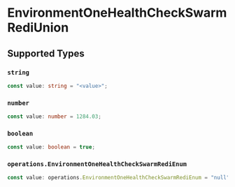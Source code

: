 # EnvironmentOneHealthCheckSwarmRediUnion


## Supported Types

### `string`

```typescript
const value: string = "<value>";
```

### `number`

```typescript
const value: number = 1284.03;
```

### `boolean`

```typescript
const value: boolean = true;
```

### `operations.EnvironmentOneHealthCheckSwarmRediEnum`

```typescript
const value: operations.EnvironmentOneHealthCheckSwarmRediEnum = "null";
```

